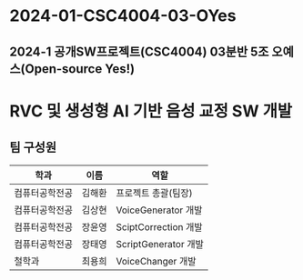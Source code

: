 # 2024-01-CSC4004-03-OYes

2024-1 공개SW프로젝트(CSC4004) 03분반 5조 오예스(Open-source Yes!)
---

# RVC 및 생성형 AI 기반 음성 교정 SW 개발

## 팀 구성원

| 학과      | 이름  | 역할                 |
|---------|-----|--------------------|
| 컴퓨터공학전공 | 김해환 | 프로젝트 총괄(팀장)        |
| 컴퓨터공학전공 | 김상현 | VoiceGenerator 개발  |
| 컴퓨터공학전공 | 장윤영 | SciptCorrection 개발 |
| 컴퓨터공학전공 | 장태영 | ScriptGenerator 개발 |
| 철학과     | 최용희 | VoiceChanger 개발    |
